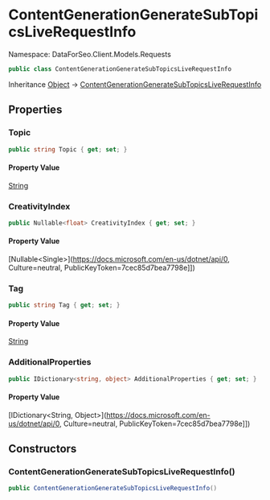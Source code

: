 # ContentGenerationGenerateSubTopicsLiveRequestInfo

Namespace: DataForSeo.Client.Models.Requests

```csharp
public class ContentGenerationGenerateSubTopicsLiveRequestInfo
```

Inheritance [Object](https://docs.microsoft.com/en-us/dotnet/api/Object) → [ContentGenerationGenerateSubTopicsLiveRequestInfo](./ContentGenerationGenerateSubTopicsLiveRequestInfo.md)

## Properties

### **Topic**

```csharp
public string Topic { get; set; }
```

#### Property Value

[String](https://docs.microsoft.com/en-us/dotnet/api/String)<br>

### **CreativityIndex**

```csharp
public Nullable<float> CreativityIndex { get; set; }
```

#### Property Value

[Nullable&lt;Single&gt;](https://docs.microsoft.com/en-us/dotnet/api/0, Culture=neutral, PublicKeyToken=7cec85d7bea7798e]])<br>

### **Tag**

```csharp
public string Tag { get; set; }
```

#### Property Value

[String](https://docs.microsoft.com/en-us/dotnet/api/String)<br>

### **AdditionalProperties**

```csharp
public IDictionary<string, object> AdditionalProperties { get; set; }
```

#### Property Value

[IDictionary&lt;String, Object&gt;](https://docs.microsoft.com/en-us/dotnet/api/0, Culture=neutral, PublicKeyToken=7cec85d7bea7798e]])<br>

## Constructors

### **ContentGenerationGenerateSubTopicsLiveRequestInfo()**

```csharp
public ContentGenerationGenerateSubTopicsLiveRequestInfo()
```
